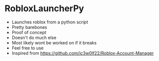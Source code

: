 # RobloxLauncherPy
* Launches roblox from a python script
* Pretty barebones
* Proof of concept
* Doesn't do much else
* Most likely wont be worked on if it breaks
* Feel free to use
* Inspired from https://github.com/ic3w0lf22/Roblox-Account-Manager
